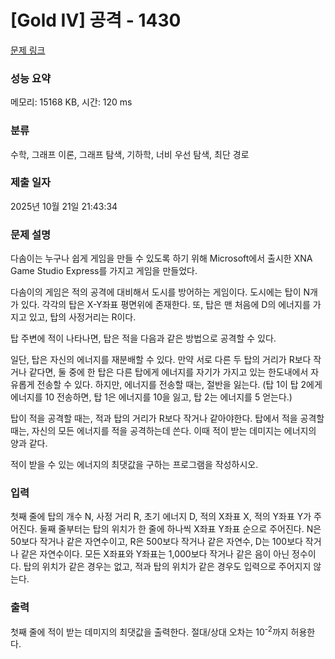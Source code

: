 # [Gold IV] 공격 - 1430 

[문제 링크](https://www.acmicpc.net/problem/1430) 

### 성능 요약

메모리: 15168 KB, 시간: 120 ms

### 분류

수학, 그래프 이론, 그래프 탐색, 기하학, 너비 우선 탐색, 최단 경로

### 제출 일자

2025년 10월 21일 21:43:34

### 문제 설명

<p>다솜이는 누구나 쉽게 게임을 만들 수 있도록 하기 위해 Microsoft에서 출시한 XNA Game Studio Express를 가지고 게임을 만들었다.</p>

<p>다솜이의 게임은 적의 공격에 대비해서 도시를 방어하는 게임이다. 도시에는 탑이 N개가 있다. 각각의 탑은 X-Y좌표 평면위에 존재한다. 또, 탑은 맨 처음에 D의 에너지를 가지고 있고, 탑의 사정거리는 R이다.</p>

<p>탑 주변에 적이 나타나면, 탑은 적을 다음과 같은 방법으로 공격할 수 있다.</p>

<p>일단, 탑은 자신의 에너지를 재분배할 수 있다. 만약 서로 다른 두 탑의 거리가 R보다 작거나 같다면, 둘 중에 한 탑은 다른 탑에게 에너지를 자기가 가지고 있는 한도내에서 자유롭게 전송할 수 있다. 하지만, 에너지를 전송할 때는, 절반을 잃는다. (탑 1이 탑 2에게 에너지를 10 전송하면, 탑 1은 에너지를 10을 잃고, 탑 2는 에너지를 5 얻는다.)</p>

<p>탑이 적을 공격할 때는, 적과 탑의 거리가 R보다 작거나 같아야한다. 탑에서 적을 공격할 때는, 자신의 모든 에너지를 적을 공격하는데 쓴다. 이때 적이 받는 데미지는 에너지의 양과 같다.</p>

<p>적이 받을 수 있는 에너지의 최댓값을 구하는 프로그램을 작성하시오.</p>

### 입력 

 <p>첫째 줄에 탑의 개수 N, 사정 거리 R, 초기 에너지 D, 적의 X좌표 X, 적의 Y좌표 Y가 주어진다. 둘째 줄부터는 탑의 위치가 한 줄에 하나씩 X좌표 Y좌표 순으로 주어진다. N은 50보다 작거나 같은 자연수이고, R은 500보다 작거나 같은 자연수, D는 100보다 작거나 같은 자연수이다. 모든 X좌표와 Y좌표는 1,000보다 작거나 같은 음이 아닌 정수이다. 탑의 위치가 같은 경우는 없고, 적과 탑의 위치가 같은 경우도 입력으로 주어지지 않는다.</p>

### 출력 

 <p>첫째 줄에 적이 받는 데미지의 최댓값을 출력한다. 절대/상대 오차는 10<sup>-2</sup>까지 허용한다.</p>

